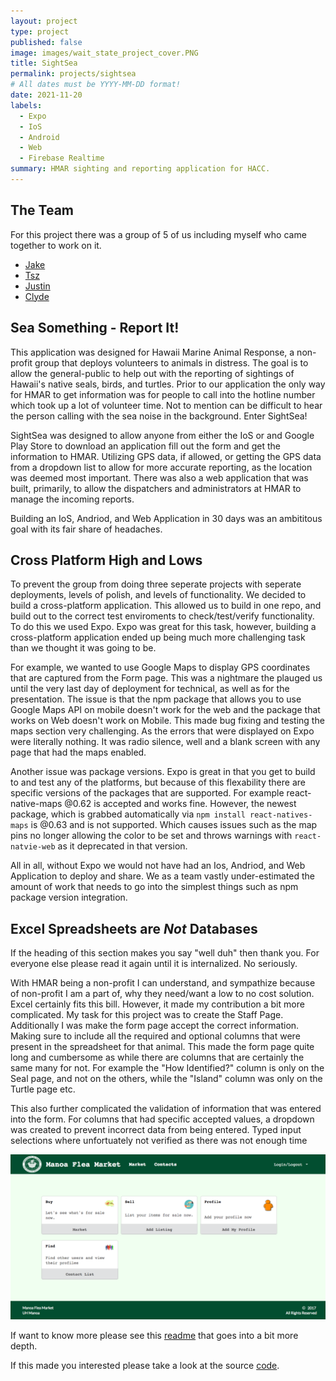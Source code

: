 ```yaml
---
layout: project
type: project
published: false
image: images/wait_state_project_cover.PNG
title: SightSea
permalink: projects/sightsea
# All dates must be YYYY-MM-DD format!
date: 2021-11-20
labels:
  - Expo
  - IoS
  - Android
  - Web
  - Firebase Realtime
summary: HMAR sighting and reporting application for HACC.
---
```


## The Team

For this project there was a group of 5 of us including myself who came together to work on it.

* [Jake](https://jimanaka.github.io/)
* [Tsz](https://github.com/Queendy38)
* [Justin](https://justinhwong.github.io/)
* [Clyde](https://github.com/cjfelixx)

## Sea Something - Report It!

This application was designed for Hawaii Marine Animal Response, a non-profit group that deploys volunteers to animals in distress. The goal is to allow the general-public to help out with the reporting of sightings of Hawaii's native seals, birds, and turtles. Prior to our application the only way for HMAR to get information was for people to call into the hotline number which took up a lot of volunteer time. Not to mention can be difficult to hear the person calling with the sea noise in the background. Enter SightSea!

SightSea was designed to allow anyone from either the IoS or and Google Play Store to download an application fill out the form and get the information to HMAR. Utilizing GPS data, if allowed, or getting the GPS data from a dropdown list to allow for more accurate reporting, as the location was deemed most important. There was also a web application that was built, primarily, to allow the dispatchers and administrators at HMAR to manage the incoming reports. 

Building an IoS, Andriod, and Web Application in 30 days was an ambititous goal with its fair share of headaches. 

## Cross Platform High and Lows

To prevent the group from doing three seperate projects with seperate deployments, levels of polish, and levels of functionality. We decided to build a cross-platform application. This allowed us to build in one repo, and build out to the correct test enviroments to check/test/verify functionality. To do this we used Expo. Expo was great for this task, however, building a cross-platform application ended up being much more challenging task than we thought it was going to be.

For example, we wanted to use Google Maps to display GPS coordinates that are captured from the Form page. This was a nightmare the plauged us until the very last day of deployment for technical, as well as for the presentation. The issue is that the npm package that allows you to use Google Maps API on mobile doesn't work for the web and the package that works on Web doesn't work on Mobile. This made bug fixing and testing the maps section very challenging. As the errors that were displayed on Expo were literally nothing. It was radio silence, well and a blank screen with any page that had the maps enabled.

Another issue was package versions. Expo is great in that you get to build to and test any of the platforms, but because of this flexability there are specific versions of the packages that are supported. For example react-native-maps @0.62 is accepted and works fine. However, the newest package, which is grabbed automatically via ```npm install react-natives-maps``` is @0.63 and is not supported. Which causes issues such as the map pins no longer allowing the color to be set and throws warnings with ```react-natvie-web``` as it deprecated in that version.

All in all, without Expo we would not have had an Ios, Andriod, and Web Application to deploy and share. We as a team vastly under-estimated the amount of work that needs to go into the simplest things such as npm package version integration.

## Excel Spreadsheets are *Not* Databases

If the heading of this section makes you say "well duh" then thank you. For everyone else please read it again until it is internalized. No seriously.

With HMAR being a non-profit I can understand, and sympathize because of non-profit I am a part of, why they need/want a low to no cost solution. Excel certainly fits this bill. However, it made my contribution a bit more complicated. My task for this project was to create the Staff Page. Additionally I was make the form page accept the correct information. Making sure to include all the required and optional columns that were present in the spreadsheet for that animal. This made the form page quite long and cumbersome as while there are columns that are certainly the same many for not. For example the "How Identified?" column is only on the Seal page, and not on the others, while the "Island" column was only on the Turtle page etc.

This also further complicated the validation of information that was entered into the form. For columns that had specific accepted values, a dropdown was created to prevent incorrect data from being entered. Typed input selections where unfortuately not verified as there was not enough time 









<div style="text-align: center">
<img src="../images/homepage.PNG" alt = 'waitState homepage'> 
 </div>


If want to know more please see this [readme](https://github.com/WaitState/WaitState#readme) that goes into a bit more depth.




If this made you interested please take a look at the source [code](https://github.com/WaitState).
